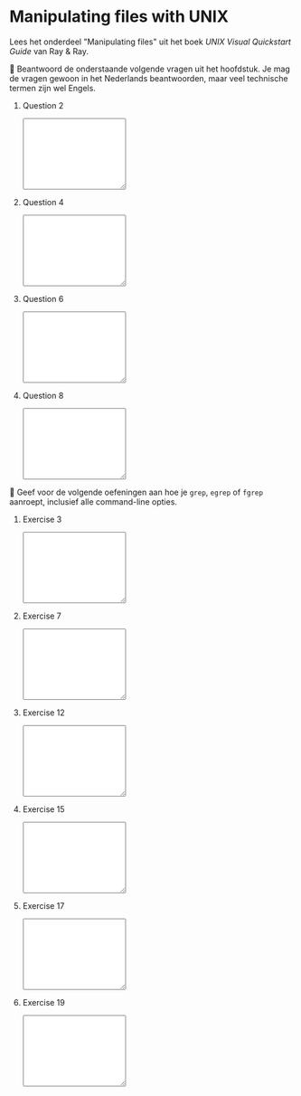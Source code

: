 # Manipulating files with UNIX

Lees het onderdeel "Manipulating files" uit het boek *UNIX Visual Quickstart Guide* van Ray & Ray.

🌵 Beantwoord de onderstaande volgende vragen uit het hoofdstuk. Je mag de vragen gewoon in het Nederlands beantwoorden, maar veel technische termen zijn wel Engels.

1.  Question 2

    <textarea name="form[q2]" rows="8" required></textarea>

1.  Question 4

    <textarea name="form[q4]" rows="8" required></textarea>

1.  Question 6

    <textarea name="form[q6]" rows="8" required></textarea>

1.  Question 8

    <textarea name="form[q8]" rows="8" required></textarea>

🌵 Geef voor de volgende oefeningen aan hoe je `grep`, `egrep` of `fgrep` aanroept, inclusief alle command-line opties.

1.  Exercise 3

    <textarea name="form[e3]" rows="8" required></textarea>

1.  Exercise 7

    <textarea name="form[e7]" rows="8" required></textarea>

1.  Exercise 12

    <textarea name="form[e12]" rows="8" required></textarea>

1.  Exercise 15

    <textarea name="form[e15]" rows="8" required></textarea>

1.  Exercise 17

    <textarea name="form[e17]" rows="8" required></textarea>

1.  Exercise 19

    <textarea name="form[e19]" rows="8" required></textarea>

